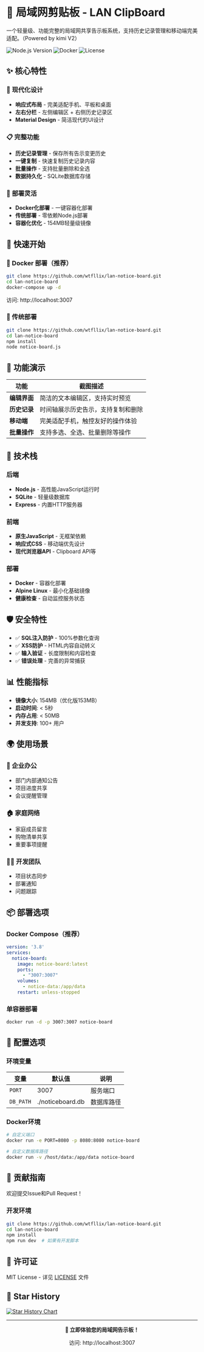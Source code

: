 # 📝 局域网剪贴板 - LAN ClipBoard

一个轻量级、功能完整的局域网共享告示板系统，支持历史记录管理和移动端完美适配。（Powered by kimi V2）

![Node.js Version](https://img.shields.io/badge/node-%3E%3D18-green.svg)
![Docker](https://img.shields.io/badge/docker-supported-blue.svg)
![License](https://img.shields.io/badge/license-MIT-yellow.svg)

## ✨ 核心特性

### 🎯 **现代化设计**
- **响应式布局** - 完美适配手机、平板和桌面
- **左右分栏** - 左侧编辑区 + 右侧历史记录区
- **Material Design** - 简洁现代的UI设计

### 📋 **完整功能**
- **历史记录管理** - 保存所有告示变更历史
- **一键复制** - 快速复制历史记录内容
- **批量操作** - 支持批量删除和全选
- **数据持久化** - SQLite数据库存储

### 🔧 **部署灵活**
- **Docker化部署** - 一键容器化部署
- **传统部署** - 零依赖Node.js部署
- **容器化优化** - 154MB轻量级镜像

## 🚀 快速开始

### 🐳 Docker 部署（推荐）
```bash
git clone https://github.com/wtfllix/lan-notice-board.git
cd lan-notice-board
docker-compose up -d
```
访问: http://localhost:3007

### 🏃 传统部署
```bash
git clone https://github.com/wtfllix/lan-notice-board.git
cd lan-notice-board
npm install
node notice-board.js
```

## 📱 功能演示

| 功能 | 截图描述 |
|---|---|
| **编辑界面** | 简洁的文本编辑区，支持实时预览 |
| **历史记录** | 时间轴展示历史告示，支持复制和删除 |
| **移动端** | 完美适配手机，触控友好的操作体验 |
| **批量操作** | 支持多选、全选、批量删除等操作 |

## 🔧 技术栈

### **后端**
- **Node.js** - 高性能JavaScript运行时
- **SQLite** - 轻量级数据库
- **Express** - 内置HTTP服务器

### **前端**
- **原生JavaScript** - 无框架依赖
- **响应式CSS** - 移动端优先设计
- **现代浏览器API** - Clipboard API等

### **部署**
- **Docker** - 容器化部署
- **Alpine Linux** - 最小化基础镜像
- **健康检查** - 自动监控服务状态

## 🛡️ 安全特性

- ✅ **SQL注入防护** - 100%参数化查询
- ✅ **XSS防护** - HTML内容自动转义
- ✅ **输入验证** - 长度限制和内容检查
- ✅ **错误处理** - 完善的异常捕获

## 📊 性能指标

- **镜像大小**: 154MB（优化版153MB）
- **启动时间**: < 5秒
- **内存占用**: < 50MB
- **并发支持**: 100+ 用户

## 🌍 使用场景

### **🏢 企业办公**
- 部门内部通知公告
- 项目进度共享
- 会议提醒管理

### **🏠 家庭网络**
- 家庭成员留言
- 购物清单共享
- 重要事项提醒

### **👨‍💻 开发团队**
- 项目状态同步
- 部署通知
- 问题跟踪

## 📦 部署选项

### **Docker Compose**（推荐）
```yaml
version: '3.8'
services:
  notice-board:
    image: notice-board:latest
    ports:
      - "3007:3007"
    volumes:
      - notice-data:/app/data
    restart: unless-stopped
```

### **单容器部署**
```bash
docker run -d -p 3007:3007 notice-board
```

## 🔧 配置选项

### **环境变量**
| 变量 | 默认值 | 说明 |
|---|---|---|
| `PORT` | 3007 | 服务端口 |
| `DB_PATH` | ./noticeboard.db | 数据库路径 |

### **Docker环境**
```bash
# 自定义端口
docker run -e PORT=8080 -p 8080:8080 notice-board

# 自定义数据库路径
docker run -v /host/data:/app/data notice-board
```

## 🤝 贡献指南

欢迎提交Issue和Pull Request！

### **开发环境**
```bash
git clone https://github.com/wtfllix/lan-notice-board.git
cd lan-notice-board
npm install
npm run dev  # 如果有开发脚本
```

## 📄 许可证

MIT License - 详见 [LICENSE](LICENSE) 文件

## 🌟 Star History

[![Star History Chart](https://api.star-history.com/svg?repos=[your-username]/lan-notice-board&type=Date)](https://star-history.com/#[your-username]/lan-notice-board)

---

<div align="center">

**🎉 立即体验您的局域网告示板！**

访问: http://localhost:3007

</div>
